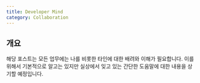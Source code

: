 ```yaml
---
title: Developer Mind
category: Collaboration
---
```


## 개요

해당 포스트는 모든 업무에는 나를 비롯한 타인에 대한 배려와 이해가 필요합니다. 이를 위해서 기본적으로 알고는 있지만 실상에서 잊고 있는 간단한 도움말에 대한 내용을 상기할 예정입니다.